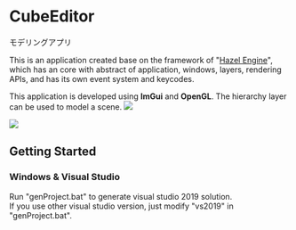 # CubeEditor
モデリングアプリ

This is an application created base on the framework of "[Hazel Engine](https://github.com/TheCherno/Hazel)", which has an core with abstract of application, windows, layers, rendering APIs, and has its own event system and keycodes.  

This application is developed using **ImGui** and **OpenGL**. The hierarchy layer can be used to model a scene.
![](https://github.com/YanZhu00/CubeEngine/blob/main/gif/screenshot.png)

![](https://github.com/YanZhu00/CubeEngine/blob/main/gif/1.gif)

## Getting Started
### Windows & Visual Studio
Run "genProject.bat" to generate visual studio 2019 solution.  
If you use other visual studio version, just modify "vs2019" in "genProject.bat".
